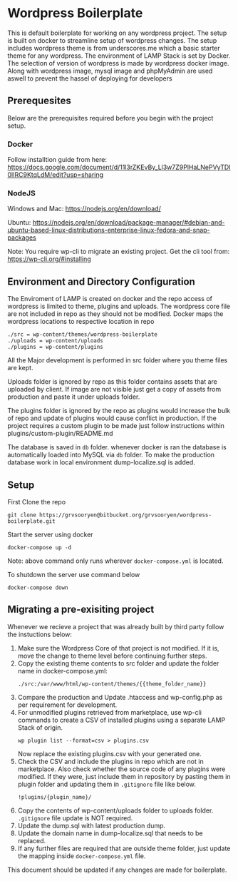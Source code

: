 # Wordpress Boilerplate #

This is default boilerplate for working on any wordpress project. The setup is built on docker to streamline setup of wordpress changes. The setup includes wordpress theme is from underscores.me which a basic starter theme for any wordpress. The environment of LAMP Stack is set by Docker. The selection of version of wordpress is made by wordpress docker image. Along with wordpress image, mysql image and phpMyAdmin are used aswell to prevent the hassel of deploying for developers

## Prerequesites ##

Below are the prerequisites required before you begin with the project setup.

### Docker ###
Follow installtion guide from here: https://docs.google.com/document/d/11l3rZKEvBy_Ll3w7Z9PlHaLNePVyTDI0lIRC9KtqLdM/edit?usp=sharing

### NodeJS ###
Windows and Mac: https://nodejs.org/en/download/

Ubuntu: https://nodejs.org/en/download/package-manager/#debian-and-ubuntu-based-linux-distributions-enterprise-linux-fedora-and-snap-packages

Note: You require wp-cli to migrate an existing project. Get the cli tool from: https://wp-cli.org/#installing

## Environment and Directory Configuration ##

The Enviroment of LAMP is created on docker and the repo access of wordpress is limited to theme, plugins and uploads. The wordpress core file are not included in repo as they should not be modified. Docker maps the wordpress locations to respective location in repo

```
./src = wp-content/themes/wordpress-boilerplate
./uploads = wp-content/uploads
./plugins = wp-content/plugins
```
All the Major development is performed in src folder where you theme files are kept. 

Uploads folder is ignored by repo as this folder contains assets that are uploaded by client. If image are not visible just get a copy of assets from production and paste it under uploads folder. 

The plugins folder is ignored by the repo as plugins would increase the bulk of repo and update of plugins would cause conflict in production. If the project requires a custom plugin to be made just follow instructions within plugins/custom-plugin/README.md

The database is saved in `db` folder. whenever docker is ran the database is automatically loaded into MySQL via `db` folder. To make the production database work in local environment dump-localize.sql is added.

## Setup ##

First Clone the repo
```
git clone https://grvsooryen@bitbucket.org/grvsooryen/wordpress-boilerplate.git
```
Start the server using docker
```
docker-compose up -d
```
Note: above command only runs wherever `docker-compose.yml` is located.

To shutdown the server use command below
```
docker-compose down
```

## Migrating a pre-exisiting project ##
Whenever we recieve a project that was already built by third party follow the instuctions below:

1. Make sure the Wordpress Core of that project is not modified. If it is, move the change to theme level before continuing further steps.
2. Copy the existing theme contents to src folder and update the folder name in docker-compose.yml: 
    ``` 
    ./src:/var/www/html/wp-content/themes/{{theme_folder_name}} 
    ```
3. Compare the production and Update .htaccess and wp-config.php as per requirement for development.
4. For unmodified plugins retrieved from marketplace, use wp-cli commands to create a CSV of installed plugins using a separate LAMP Stack of origin.
    ```
    wp plugin list --format=csv > plugins.csv
    ```
    Now replace the existing plugins.csv with your generated one.
5. Check the CSV and include the plugins in repo which are not in marketplace. Also check whether the source code of any plugins were modified. If they were, just include them in repository by pasting them in plugin folder and updating them in `.gitignore` file like below.
    ```
    !plugins/{plugin_name}/
    ```
6. Copy the contents of wp-content/uploads folder to uploads folder. `.gitignore` file update is NOT required.
7. Update the dump.sql with latest production dump.
8. Update the domain name in dump-localize.sql that needs to be replaced.
9. If any further files are required that are outside theme folder, just update the mapping inside `docker-compose.yml` file.

This document should be updated if any changes are made for boilerplate.